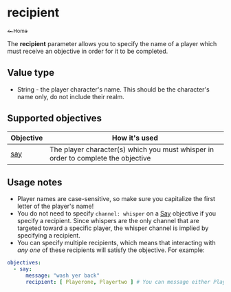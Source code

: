 # recipient

[<sub>← Home</sub>](../index.md)

The **recipient** parameter allows you to specify the name of a player which must receive an objective in order for it to be completed.

## Value type

* String - the player character's name. This should be the character's name only, do not include their realm.

## Supported objectives

| Objective | How it's used |
|---|---|
| [say](../objectives/say.md) | The player character(s) which you must whisper in order to complete the objective |

## Usage notes

* Player names are case-sensitive, so make sure you capitalize the first letter of the player's name!
* You do not need to specify `channel: whisper` on a [Say](../objectives/say.md) objective if you specify a recipient. Since whispers are the only channel that are targeted toward a specific player, the whisper channel is implied by specifying a recipient.
* You can specify multiple recipients, which means that interacting with *any one* of these recipients will satisfy the objective. For example:

```yaml
objectives:
  - say:
      message: "wash yer back"
      recipient: [ Playerone, Playertwo ] # You can message either Playerone or Playertwo to complete this objective
```
